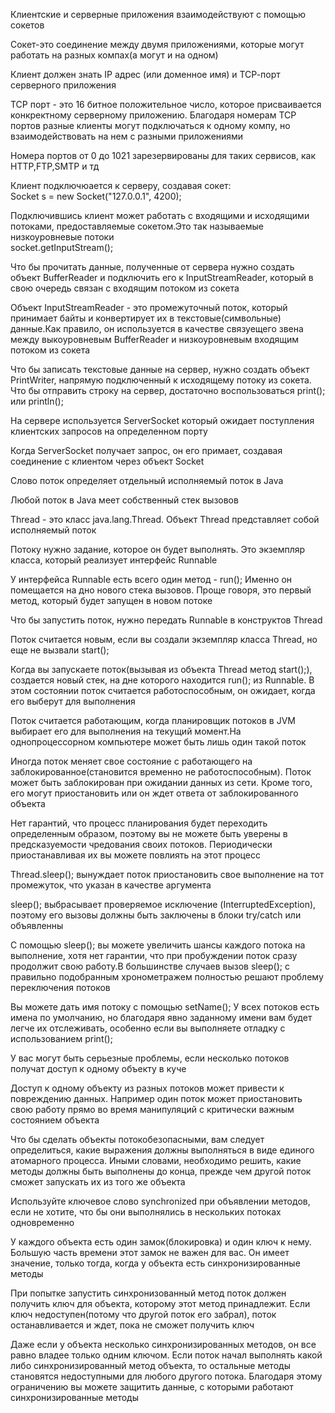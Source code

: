 Клиентские и серверные приложения взаимодействуют с помощью сокетов

Сокет-это соединение между двумя приложениями, которые могут работать на разных компах(а могут и на одном)

Клиент должен знать IP адрес (или доменное имя) и ТСР-порт серверного приложения

ТСР порт - это 16 битное положительное число, которое присваивается конкректному серверному приложению. Благодаря
номерам ТСР портов разные клиенты могут подключаться к одному компу, но взаимодействовать на нем с разными приложениями

Номера портов от 0 до 1021 зарезервированы для таких сервисов, как HTTP,FTP,SMTP и тд

Клиент подключюается к серверу, создавая сокет:\
Socket s = new Socket("127.0.0.1", 4200);

Подключившись клиент может работать с входящими и исходящими потоками, предоставляемые сокетом.Это так называемые
низкоуровневые потоки\
socket.getInputStream();

Что бы прочитать данные, полученные от сервера нужно создать объект BufferReader и подключить его к InputStreamReader,
который в свою очередь связан с входящим потоком из сокета

Объект InputStreamReader - это промежуточный поток, который принимает байты и конвертирует их в текстовые(символьные)
данные.Как правило, он используется в качестве связуещего звена между выкоуровневым BufferReader и низкоуровневым
входящим потоком из сокета

Что бы записать текстовые данные на сервер, нужно создать объект PrintWriter, напрямую подключенный к исходящему потоку
из сокета. Что бы отправить строку на сервер, достаточно воспользоваться print(); или println();

На сервере используется ServerSocket который ожидает поступления клиентских запросов на определенном порту

Когда ServerSocket получает запрос, он его примает, создавая соединение с клиентом через объект Socket

Слово поток определяет отдельный исполняемый поток в Java

Любой поток в Java меет собственный стек вызовов

Thread - это класс java.lang.Thread. Объект Thread представляет собой исполняемый поток

Потоку нужно задание, которое он будет выполнять. Это экземпляр класса, который реализует интерфейс Runnable

У интерфейса Runnable есть всего один метод - run(); Именно он помещается на дно нового стека вызовов. Проще говоря, это
первый метод, который будет запущен в новом потоке

Что бы запустить поток, нужно передать Runnable в конструктов Thread

Поток считается новым, если вы создали экземпляр класса Thread, но еще не вызвали start();

Когда вы запускаете поток(вызывая из объекта Thread метод start();), создается новый стек, на дне которого находится
run(); из Runnable. В этом состоянии поток считается работоспособным, он ожидает, когда его выберут для выполнения

Поток считается работающим, когда планировщик потоков в JVM выбирает его для выполнения на текущий момент.На
однопроцессорном компьютере может быть лишь один такой поток

Иногда поток меняет свое состояние с работающего на заблокированное(становится временно не работоспособным). Поток может
быть заблокирован при ожидании данных из сети. Кроме того, его могут приостановить или он ждет ответа от
заблокированного объекта

Нет гарантий, что процесс планирования будет переходить определенным образом, поэтому вы не можете быть уверены в
предсказуемости чредования своих потоков. Периодически приостанавливая их вы можете повлиять на этот процесс

Thread.sleep(); вынуждает поток приостановить свое выполнение на тот промежуток, что указан в качестве аргумента

sleep(); выбрасывает проверяемое исключение (InterruptedException), поэтому его вызовы должны быть заключены в блоки
try/catch или объявленны

С помощью sleep(); вы можете увеличить шансы каждого потока на выполнение, хотя нет гарантии, что при пробуждении поток
сразу продолжит свою работу.В большинстве случаев вызов sleep(); с правильно подобранным хронометражем полностью решают
проблему переключения потоков

Вы можете дать имя потоку с помощью setName(); У всех потоков есть имена по умолчанию, но благодаря явно заданному имени вам будет легче их отслеживать, особенно если вы выполняете отладку с использованием print();

У вас могут быть серьезные проблемы, если несколько потоков получат доступ к одному объекту в куче

Доступ к одному объекту из разных потоков может привести к повреждению данных. Например один поток может приостановить свою работу прямо во время манипуляций с критически важным состоянием объекта

Что бы сделать объекты потокобезопасными, вам следует определиться, какие выражения должны выполняться в виде единого атомарного процесса. Иными словами, необходимо решить, какие методы должны быть выполнены до конца, прежде чем другой поток сможет запускать их из того же объекта

Используйте ключевое слово synchronized при объявлении методов, если не хотите, что бы они выполнялись в нескольких потоках одновременно

У каждого объекта есть один замок(блокировка) и один ключ к нему. Большую часть времени этот замок не важен для вас. Он имеет значение, только тогда, когда у объекта есть синхронизированные методы

При попытке запустить синхронизованный метод поток должен получить ключ для объекта, которому этот метод принадлежит. Если ключ недоступен(потому что другой поток его забрал), поток останавливается и ждет, пока не сможет получить ключ

Даже если у объекта несколько синхронизированных методов, он все равно владее только одним ключом. Если поток начал выполнять какой либо синхронизированный метод объекта, то остальные методы становятся недоступными для любого другого потока. Благодаря этому ограничению вы можете защитить данные, с которыми работают синхронизированные методы

